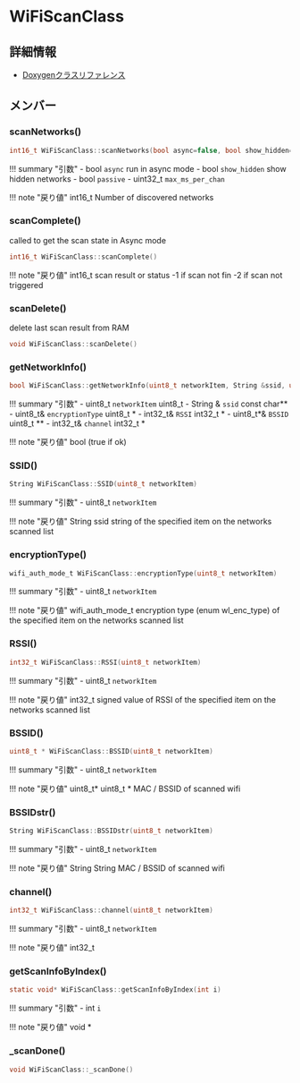 # WiFiScanClass



## 詳細情報

- [Doxygenクラスリファレンス](https://lang-ship.com/reference/ESP32/latest/class_wi_fi_scan_class.html)

## メンバー

### scanNetworks()



```c
int16_t WiFiScanClass::scanNetworks(bool async=false, bool show_hidden=false, bool passive=false, uint32_t max_ms_per_chan=300)
```

!!! summary "引数"
	- bool `async` run in async mode 
	- bool `show_hidden` show hidden networks 
	- bool `passive` 
	- uint32_t `max_ms_per_chan` 

!!! note "戻り値"
	int16_t Number of discovered networks 



### scanComplete()


called to get the scan state in Async mode 

```c
int16_t WiFiScanClass::scanComplete()
```

!!! note "戻り値"
	int16_t scan result or status -1 if scan not fin -2 if scan not triggered 



### scanDelete()


delete last scan result from RAM 
```c
void WiFiScanClass::scanDelete()
```



### getNetworkInfo()



```c
bool WiFiScanClass::getNetworkInfo(uint8_t networkItem, String &ssid, uint8_t &encryptionType, int32_t &RSSI, uint8_t *&BSSID, int32_t &channel)
```

!!! summary "引数"
	- uint8_t `networkItem` uint8_t 
	- String & `ssid` const char** 
	- uint8_t& `encryptionType` uint8_t * 
	- int32_t& `RSSI` int32_t * 
	- uint8_t*& `BSSID` uint8_t ** 
	- int32_t& `channel` int32_t * 

!!! note "戻り値"
	bool (true if ok) 



### SSID()



```c
String WiFiScanClass::SSID(uint8_t networkItem)
```

!!! summary "引数"
	- uint8_t `networkItem` 

!!! note "戻り値"
	String ssid string of the specified item on the networks scanned list 



### encryptionType()



```c
wifi_auth_mode_t WiFiScanClass::encryptionType(uint8_t networkItem)
```

!!! summary "引数"
	- uint8_t `networkItem` 

!!! note "戻り値"
	wifi_auth_mode_t encryption type (enum wl_enc_type) of the specified item on the networks scanned list 



### RSSI()



```c
int32_t WiFiScanClass::RSSI(uint8_t networkItem)
```

!!! summary "引数"
	- uint8_t `networkItem` 

!!! note "戻り値"
	int32_t signed value of RSSI of the specified item on the networks scanned list 



### BSSID()



```c
uint8_t * WiFiScanClass::BSSID(uint8_t networkItem)
```

!!! summary "引数"
	- uint8_t `networkItem` 

!!! note "戻り値"
	uint8_t* uint8_t * MAC / BSSID of scanned wifi 



### BSSIDstr()



```c
String WiFiScanClass::BSSIDstr(uint8_t networkItem)
```

!!! summary "引数"
	- uint8_t `networkItem` 

!!! note "戻り値"
	String String MAC / BSSID of scanned wifi 



### channel()



```c
int32_t WiFiScanClass::channel(uint8_t networkItem)
```

!!! summary "引数"
	- uint8_t `networkItem` 

!!! note "戻り値"
	int32_t



### getScanInfoByIndex()



```c
static void* WiFiScanClass::getScanInfoByIndex(int i)
```

!!! summary "引数"
	- int `i` 

!!! note "戻り値"
	void *



### _scanDone()



```c
void WiFiScanClass::_scanDone()
```



